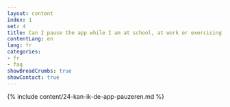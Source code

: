 ```yaml
---
layout: content
index: 1
set: 4
title: Can I pause the app while I am at school, at work or exercising?
contentLang: en
lang: fr
categories:
- fr
- faq
showBreadCrumbs: true
showContact: true
---
```

{% include content/24-kan-ik-de-app-pauzeren.md %}
